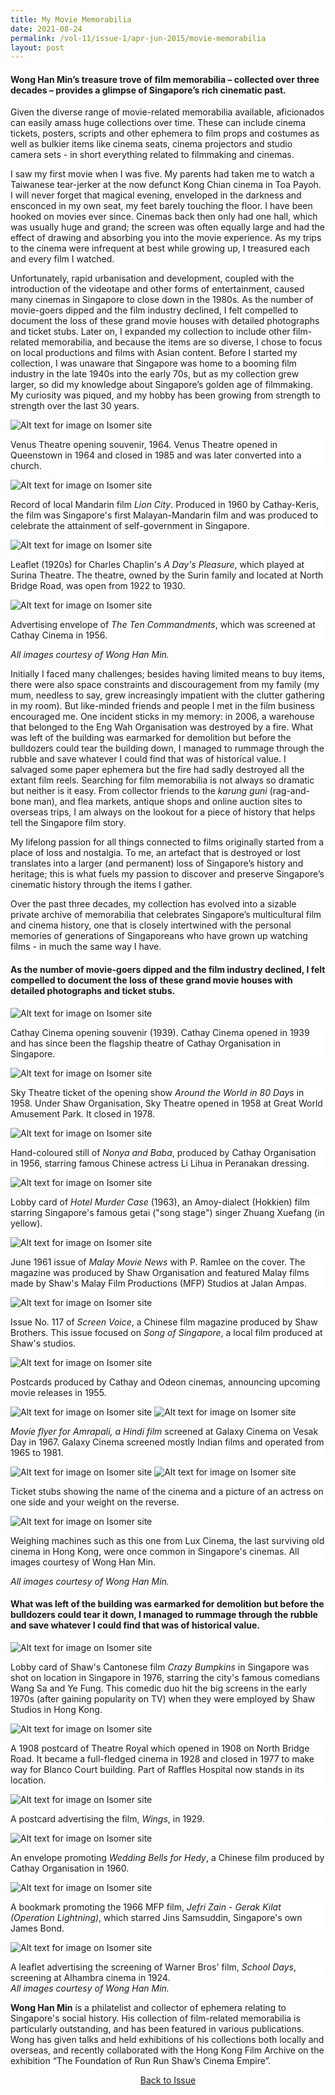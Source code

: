 ```yaml
---
title: My Movie Memorabilia
date: 2021-08-24
permalink: /vol-11/issue-1/apr-jun-2015/movie-memorabilia
layout: post
---
```

#### **Wong Han Min**’s treasure trove of film memorabilia – collected over three decades – provides a glimpse of Singapore’s rich cinematic past.


Given the diverse range of movie-related memorabilia available, aficionados can easily amass huge collections over time. These can include cinema tickets, posters, scripts and other ephemera to film props and costumes as well as bulkier items like cinema seats, cinema projectors and studio camera sets - in short everything related to filmmaking and cinemas. 

I saw my first movie when I was five. My parents had taken me to watch a Taiwanese tear-jerker at the now defunct Kong Chian cinema in Toa Payoh. I will never forget that magical evening, enveloped in the darkness and ensconced in my own seat, my feet barely touching the floor. I have been hooked on movies ever since. Cinemas back then only had one hall, which was usually huge and grand; the screen was often equally large and had the effect of drawing and absorbing you into the movie experience. As my trips to the cinema were infrequent at best while growing up, I treasured each and every film I watched. 

Unfortunately, rapid urbanisation and development, coupled with the introduction of the videotape and other forms of entertainment, caused many cinemas in Singapore to close down in the 1980s. As the number of movie-goers dipped and the film industry declined, I felt compelled to document the loss of these grand movie houses with detailed photographs and ticket stubs. Later on, I expanded my collection to include other film-related memorabilia, and because the items are so diverse, I chose to focus on local productions and films with Asian content. Before I started my collection, I was unaware that Singapore was home to a booming film industry in the late 1940s into the early 70s, but as my collection grew larger, so did my knowledge about Singapore’s golden age of filmmaking. My curiosity was piqued, and my hobby has been growing from strength to strength over the last 30 years. 

![Alt text for image on Isomer site](/images/vol-11-issue-1/moviememorabilia/Venus_Theatre.jpg)
<div style="background-color: white;">Venus Theatre opening souvenir, 1964. Venus Theatre opened in Queenstown in 1964 and closed in 1985 and was later converted into a church.</div>

![Alt text for image on Isomer site](/images/vol-11-issue-1/moviememorabilia/Lion_City.jpg)
<div style="background-color: white;">Record of local Mandarin film <i>Lion City</i>. Produced in 1960 by Cathay-Keris, the film was Singapore's first Malayan-Mandarin film and was produced to celebrate the attainment of self-government in Singapore.</div>

![Alt text for image on Isomer site](/images/vol-11-issue-1/moviememorabilia/Leaflet.jpg)
<div style="background-color: white;"> Leaflet (1920s) for Charles Chaplin's <i>A Day's Pleasure</i>, which played at Surina Theatre. The theatre, owned by the Surin family and located at North Bridge Road, was open from 1922 to 1930. </div>
	
![Alt text for image on Isomer site](/images/vol-11-issue-1/moviememorabilia/The_Ten_Commandments.jpg)
<div style="background-color: white;">Advertising envelope of <i>The Ten Commandments</i>, which was screened at Cathay Cinema in 1956. </div>

<i>All images courtesy of Wong Han Min.</i>

Initially I faced many challenges; besides having limited means to buy items, there were also space constraints and discouragement from my family (my mum, needless to say, grew increasingly impatient with the clutter gathering in my room). But like-minded friends and people I met in the film business encouraged me. One incident sticks in my memory: in 2006, a warehouse that belonged to the Eng Wah Organisation was destroyed by a fire. What was left of the building was earmarked for demolition but before the bulldozers could tear the building down, I managed to rummage through the rubble and save whatever I could find that was of historical value. I salvaged some paper ephemera but the fire had sadly destroyed all the extant film reels. Searching for film memorabilia is not always so dramatic but neither is it easy. From collector friends to the <i>karung guni</i> (rag-and-bone man), and flea markets, antique shops and online auction sites to overseas trips, I am always on the lookout for a piece of history that helps tell the Singapore film story. 

My lifelong passion for all things connected to films originally started from a place of loss and nostalgia. To me, an artefact that is destroyed or lost translates into a larger (and permanent) loss of Singapore’s history and heritage; this is what fuels my passion to discover and preserve Singapore’s cinematic history through the items I gather. 

Over the past three decades, my collection has evolved into a sizable private archive of memorabilia that celebrates Singapore’s multicultural film and cinema history, one that is closely intertwined with the personal memories of generations of Singaporeans who have grown up watching films - in much the same way I have.

#### **As the number of movie-goers dipped and the film industry declined, I felt compelled to document the loss of these grand movie houses with detailed photographs and ticket stubs.**

![Alt text for image on Isomer site](/images/vol-11-issue-1/moviememorabilia/cathay.jpg)
<div style="background-color: white;">Cathay Cinema opening souvenir (1939). Cathay Cinema opened in 1939 and has since been the flagship theatre of Cathay Organisation in Singapore. </div>
	
![Alt text for image on Isomer site](/images/vol-11-issue-1/moviememorabilia/Sky_Theatre.jpg)
<div style="background-color: white;">Sky Theatre ticket of the opening show <i>Around the World in 80 Days</i> in 1958. Under Shaw Organisation, Sky Theatre opened in 1958 at Great World Amusement Park. It closed in 1978. </div>
	
![Alt text for image on Isomer site](/images/vol-11-issue-1/moviememorabilia/Nonya_and_Baba.jpg)
<div style="background-color: white;">Hand-coloured still of <i>Nonya and Baba</i>, produced by Cathay Organisation in 1956, starring famous Chinese actress Li Lihua in Peranakan dressing. </div>
	
![Alt text for image on Isomer site](/images/vol-11-issue-1/moviememorabilia/Hotel_Murder_Case.jpg)
<div style="background-color: white;"> Lobby card of <i>Hotel Murder Case</i> (1963), an Amoy-dialect (Hokkien) film starring Singapore's famous getai ("song stage") singer Zhuang Xuefang (in yellow). </div>
	
![Alt text for image on Isomer site](/images/vol-11-issue-1/moviememorabilia/Malay_Movie_New.jpg)
<div style="background-color: white;"> June 1961 issue of <i>Malay Movie News</i> with P. Ramlee on the cover. The magazine was produced by Shaw Organisation and featured Malay films made by Shaw's Malay Film Productions (MFP) Studios at Jalan Ampas. </div>
	
![Alt text for image on Isomer site](/images/vol-11-issue-1/moviememorabilia/Screen_Voice.jpg)
<div style="background-color: white;"> Issue No. 117 of <i>Screen Voice</i>, a Chinese film magazine produced by Shaw Brothers. This issue focused on <i>Song of Singapore</i>, a local film produced at Shaw's studios. </div>
	
![Alt text for image on Isomer site](/images/vol-11-issue-1/moviememorabilia/Postcards.jpg)
<div style="background-color: white;"> Postcards produced by Cathay and Odeon cinemas, announcing upcoming movie releases in 1955. </div>
	
![Alt text for image on Isomer site](/images/vol-11-issue-1/moviememorabilia/Amrapali.jpg)
![Alt text for image on Isomer site](/images/vol-11-issue-1/moviememorabilia/Amrapali1.jpg)
<div style="background-color: white;"> <i>Movie flyer for Amrapali, a Hindi film</i> screened at Galaxy Cinema on Vesak Day in 1967. Galaxy Cinema screened mostly Indian films and operated from 1965 to 1981. </div>
	
![Alt text for image on Isomer site](/images/vol-11-issue-1/moviememorabilia/ticket_stubs.jpg)
![Alt text for image on Isomer site](/images/vol-11-issue-1/moviememorabilia/ticket_stubs1.jpg)
<div style="background-color: white;">Ticket stubs showing the name of the cinema and a picture of an actress on one side and your weight on the reverse. </div>
	
![Alt text for image on Isomer site](/images/vol-11-issue-1/moviememorabilia/Weighing_machines.jpg)
<div style="background-color: white;"> Weighing machines such as this one from Lux Cinema, the last surviving old cinema in Hong Kong, were once common in Singapore's cinemas. All images courtesy of Wong Han Min.</div>
	
<i>All images courtesy of Wong Han Min.</i>

#### **What was left of the building was earmarked for demolition but before the bulldozers could tear it down, I managed to rummage through the rubble and save whatever I could find that was of historical value.**

![Alt text for image on Isomer site](/images/vol-11-issue-1/moviememorabilia/Crazy_Bumpkins.jpg)
<div style="background-color: white;"> Lobby card of Shaw's Cantonese film <i>Crazy Bumpkins</i> in Singapore was shot on location in Singapore in 1976, starring the city's famous comedians Wang Sa and Ye Fung. This comedic duo hit the big screens in the early 1970s (after gaining popularity on TV) when they were employed by Shaw Studios in Hong Kong. </div>
	
![Alt text for image on Isomer site](/images/vol-11-issue-1/moviememorabilia/Theatre_Royal.jpg)
<div style="background-color: white;"> A 1908 postcard of Theatre Royal which opened in 1908 on North Bridge Road. It became a full-fledged cinema in 1928 and closed in 1977 to make way for Blanco Court building. Part of Raffles Hospital now stands in its location.</div>
	
![Alt text for image on Isomer site](/images/vol-11-issue-1/moviememorabilia/Wings.jpg)
<div style="background-color: white;"> A postcard advertising the film, <i>Wings</i>, in 1929. </div>
	
![Alt text for image on Isomer site](/images/vol-11-issue-1/moviememorabilia/Wedding_Bells.jpg)
<div style="background-color: white;"> An envelope promoting <i>Wedding Bells for Hedy</i>, a Chinese film produced by Cathay Organisation in 1960.</div>
	
![Alt text for image on Isomer site](/images/vol-11-issue-1/moviememorabilia/Gerak_Kilat.jpg)
<div style="background-color: white;"> A bookmark promoting the 1966 MFP film, <i>Jefri Zain - Gerak Kilat (Operation Lightning)</i>, which starred Jins Samsuddin, Singapore's own James Bond. </div>
	
![Alt text for image on Isomer site](/images/vol-11-issue-1/moviememorabilia/School_Days.jpg)
<div style="background-color: white;"> A leaflet advertising the screening of Warner Bros' film, <i>School Days</i>, screening at Alhambra cinema in 1924. </div>
<i>All images courtesy of Wong Han Min.</i>

**Wong Han Min** is a philatelist and collector of ephemera relating to Singapore's social history. His collection of film-related memorabilia is particularly outstanding, and has been featured in various publications. Wong has given talks and held exhibitions of his collections both locally and overseas, and recently collaborated with the Hong Kong Film Archive on the exhibition “The Foundation of Run Run Shaw’s Cinema Empire”.

<a href="https://nlb-ba-staging.netlify.app/vol-11/issue-1/Apr-jun-2015/"><center>Back to Issue</center></a>